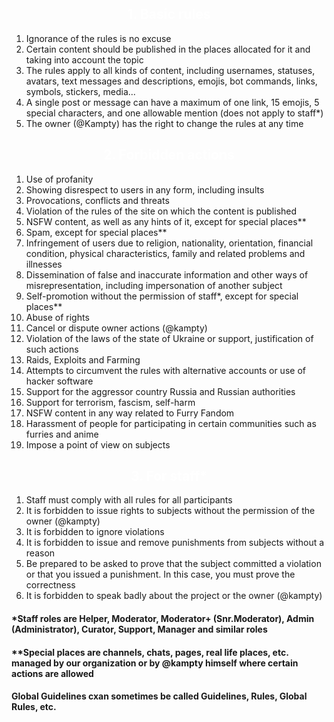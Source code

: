 <!--- Part 1 -->
<h2 style="text-align: center;"><span style="color: #ffffff;">1. Basic rules</span></h2>
<ol>
 	<li>Ignorance of the rules is no excuse</li>
 	<li>Certain content should be published in the places allocated for it and taking into account the topic</li>
 	<li>The rules apply to all kinds of content, including usernames, statuses, avatars, text messages and descriptions, emojis, bot commands, links, symbols, stickers, media...</li>
 	<li>A single post or message can have a maximum of one link, 15 emojis, 5 special characters, and one allowable mention (does not apply to staff*)</li>
 	<li>The owner (@Kampty) has the right to change the rules at any time</li>
</ol>
<!--- Part 2 -->
<h2 style="text-align: center;"><span style="color: #ffffff;">2. Forbidden actions</span></h2>
<ol>
 	<li>Use of profanity</li>
 	<li>Showing disrespect to users in any form, including insults</li>
 	<li>Provocations, conflicts and threats</li>
 	<li>Violation of the rules of the site on which the content is published</li>
 	<li>NSFW content, as well as any hints of it, except for special places**</li>
 	<li>Spam, except for special places**</li>
 	<li>Infringement of users due to religion, nationality, orientation, financial condition, physical characteristics, family and related problems and illnesses</li>
 	<li>Dissemination of false and inaccurate information and other ways of misrepresentation, including impersonation of another subject</li>
 	<li>Self-promotion without the permission of staff*, except for special places**</li>
 	<li>Abuse of rights</li>
 	<li>Cancel or dispute owner actions (@kampty)</li>
 	<li>Violation of the laws of the state of Ukraine or support, justification of such actions</li>
 	<li>Raids, Exploits and Farming</li>
 	<li>Attempts to circumvent the rules with alternative accounts or use of hacker software</li>
 	<li>Support for the aggressor country Russia and Russian authorities</li>
 	<li>Support for terrorism, fascism, self-harm</li>
 	<li>NSFW content in any way related to Furry Fandom</li>
 	<li>Harassment of people for participating in certain communities such as furries and anime</li>
 	<li>Impose a point of view on subjects</li>
</ol>
<!--- Part 3 -->
<h2 style="text-align: center;"><span style="color: #ffffff;">3. For staff*</span></h2>
<ol>
 	<li>Staff must comply with all rules for all participants</li>
 	<li>It is forbidden to issue rights to subjects without the permission of the owner (@kampty)</li>
 	<li>It is forbidden to ignore violations</li>
 	<li>It is forbidden to issue and remove punishments from subjects without a reason</li>
 	<li>Be prepared to be asked to prove that the subject committed a violation or that you issued a punishment. In this case, you must prove the correctness</li>
 	<li>It is forbidden to speak badly about the project or the owner (@kampty)</li>
</ol>
<h4>*Staff roles are Helper, Moderator, Moderator+ (Snr.Moderator), Admin (Administrator), Curator, Support, Manager and similar roles</h4>
<h4>**Special places are channels, chats, pages, real life places, etc. managed by our organization or by @kampty himself where certain actions are allowed</h4>
<h4>Global Guidelines cxan sometimes be called Guidelines, Rules, Global Rules, etc.</h4>
